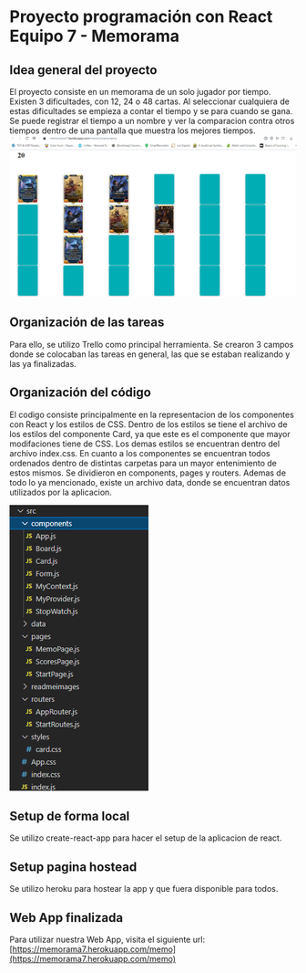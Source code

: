 # Proyecto programación con React Equipo 7 - Memorama

## Idea general del proyecto

El proyecto consiste en un memorama de un solo jugador por tiempo. Existen 3 dificultades, con 12, 24 o 48 cartas. Al seleccionar cualquiera de estas dificultades se empieza a contar el tiempo y se para cuando se gana. Se puede registrar el tiempo a un nombre y ver la comparacion contra otros tiempos dentro de una pantalla que muestra los mejores tiempos.
![](https://raw.githubusercontent.com/Longaniza/memo/main/src/readmeimages/memogame.png)

## Organización de las tareas
Para ello, se utilizo Trello como principal herramienta. Se crearon 3 campos donde se colocaban las tareas en
general, las que se estaban realizando y las ya finalizadas.

## Organización del código
El codigo consiste principalmente en la representacion de los componentes con React y los estilos de CSS. Dentro de los estilos se tiene el archivo de los estilos del componente Card, ya que este es el componente
que mayor modifaciones tiene de CSS. Los demas estilos se encuentran dentro del archivo index.css. En cuanto a los componentes se encuentran todos ordenados dentro de distintas carpetas para un mayor entenimiento de estos mismos. Se dividieron en components, pages y routers. Ademas de todo lo ya mencionado, existe un archivo data, donde se encuentran datos utilizados por la aplicacion. 

![](https://raw.githubusercontent.com/Longaniza/memo/main/src/readmeimages/codigo.png)

## Setup de forma local
Se utilizo create-react-app para hacer el setup de la aplicacion de react.

## Setup pagina hostead
Se utilizo heroku para hostear la app y que fuera disponible para todos.

## Web App finalizada
Para utilizar nuestra Web App, visita el siguiente url:
[https://memorama7.herokuapp.com/memo](https://memorama7.herokuapp.com/memo)

